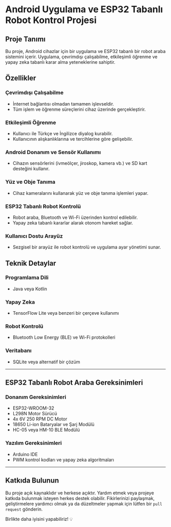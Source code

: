 # Android Uygulama ve ESP32 Tabanlı Robot Kontrol Projesi

## Proje Tanımı
Bu proje, Android cihazlar için bir uygulama ve ESP32 tabanlı bir robot araba sistemini içerir. Uygulama, çevrimdışı çalışabilme, etkileşimli öğrenme ve yapay zeka tabanlı karar alma yeteneklerine sahiptir.

## Özellikler

### Çevrimdışı Çalışabilme
- İnternet bağlantısı olmadan tamamen işlevseldir.
- Tüm işlem ve öğrenme süreçlerini cihaz üzerinde gerçekleştirir.

### Etkileşimli Öğrenme
- Kullanıcı ile Türkçe ve İngilizce diyalog kurabilir.
- Kullanıcının alışkanlıklarına ve tercihlerine göre gelişebilir.

### Android Donanım ve Sensör Kullanımı
- Cihazın sensörlerini (ivmeölçer, jiroskop, kamera vb.) ve SD kart desteğini kullanır.

### Yüz ve Obje Tanıma
- Cihaz kameralarını kullanarak yüz ve obje tanıma işlemleri yapar.

### ESP32 Tabanlı Robot Kontrolü
- Robot araba, Bluetooth ve Wi-Fi üzerinden kontrol edilebilir.
- Yapay zeka tabanlı kararlar alarak otonom hareket sağlar.

### Kullanıcı Dostu Arayüz
- Sezgisel bir arayüz ile robot kontrolü ve uygulama ayar yönetimi sunar.

## Teknik Detaylar

### Programlama Dili
- Java veya Kotlin

### Yapay Zeka
- TensorFlow Lite veya benzeri bir çerçeve kullanımı

### Robot Kontrolü
- Bluetooth Low Energy (BLE) ve Wi-Fi protokolleri

### Veritabanı
- SQLite veya alternatif bir çözüm

---

## ESP32 Tabanlı Robot Araba Gereksinimleri

### Donanım Gereksinimleri
- ESP32-WROOM-32
- L298N Motor Sürücü
- 4x 6V 250 RPM DC Motor
- 18650 Li-ion Bataryalar ve Şarj Modülü
- HC-05 veya HM-10 BLE Modülü

### Yazılım Gereksinimleri
- Arduino IDE
- PWM kontrol kodları ve yapay zeka algoritmaları

---

## Katkıda Bulunun
Bu proje açık kaynaklıdır ve herkese açıktır. Yardım etmek veya projeye katkıda bulunmak isteyen herkes destek olabilir. Fikirlerinizi paylaşmak, geliştirmelere yardımcı olmak ya da düzeltmeler yapmak için lütfen bir `pull request` gönderin.

Birlikte daha iyisini yapabiliriz! 💡
